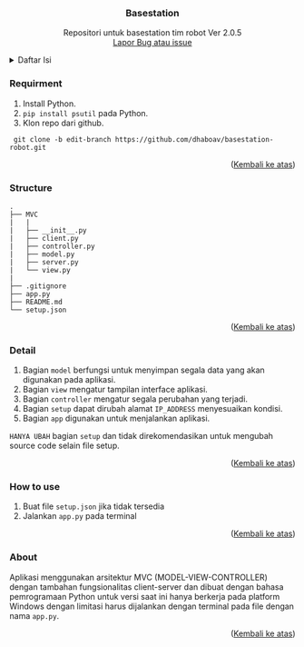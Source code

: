 <a name="readme-top"></a>


<!-- PROJECT LOGO -->
<br />
<div align="center">
<h3 align="center">Basestation</h3>

  <p align="center">
    Repositori untuk basestation tim robot Ver 2.0.5 
    <br />
    <a href="https://github.com/Dhaboav/basestation-robot/issues">Lapor Bug atau issue</a>
  </p>
</div>


<details>
  <summary>Daftar Isi</summary>
  <ol>
    <li><a href="#Requirment">Requirment</a></li>
    <li><a href="#Structure">Struktur repositori</a></li>
    <li><a href="#Detail">Detail dari struktur</a></li>
    <li><a href="#How to use">Cara menggunakan aplikasi</a></li>
    <li><a href="#About">Penjelasan aplikasi</a></li>
  </ol>
</details>


### Requirment
1. Install Python.
2. `pip install psutil` pada Python.
3. Klon repo dari github.
  ```git
   git clone -b edit-branch https://github.com/dhaboav/basestation-robot.git
  ```
<p align="right">(<a href="#readme-top">Kembali ke atas</a>)</p>


### Structure
```
. 
├── MVC
|   |
|   ├── __init__.py
|   ├── client.py
|   ├── controller.py
|   ├── model.py
|   ├── server.py
|   └── view.py
|
├── .gitignore
├── app.py
├── README.md
└── setup.json
```
<p align="right">(<a href="#readme-top">Kembali ke atas</a>)</p>


### Detail
1. Bagian `model` berfungsi untuk menyimpan segala data yang akan digunakan pada aplikasi.
2. Bagian `view` mengatur tampilan interface aplikasi.
3. Bagian `controller` mengatur segala perubahan yang terjadi.
4. Bagian `setup` dapat dirubah alamat `IP_ADDRESS` menyesuaikan kondisi.
5. Bagian `app` digunakan untuk menjalankan aplikasi.

`HANYA UBAH` bagian `setup` dan tidak direkomendasikan untuk mengubah source code selain file setup.
<p align="right">(<a href="#readme-top">Kembali ke atas</a>)</p>


### How to use
1. Buat file `setup.json` jika tidak tersedia
2. Jalankan `app.py` pada terminal
<p align="right">(<a href="#readme-top">Kembali ke atas</a>)</p>


### About
Aplikasi menggunakan arsitektur MVC (MODEL-VIEW-CONTROLLER) dengan tambahan fungsionalitas client-server dan dibuat dengan bahasa pemrogramaan Python untuk versi saat ini hanya berkerja pada platform Windows dengan limitasi harus dijalankan dengan terminal pada file dengan nama `app.py`.
<p align="right">(<a href="#readme-top">Kembali ke atas</a>)</p>
